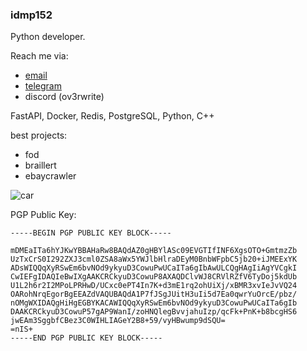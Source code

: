 ### idmp152
Python developer.

Reach me via:
- [email](ilyabelykh123@gmail.com)
- [telegram](https://t.me/ilyabelykh)
- discord (ov3rwrite)
  
FastAPI, Docker, Redis, PostgreSQL, Python, C++

best projects:
- fod
- braillert
- ebaycrawler

![car](https://github.com/idmp152/idmp152/assets/38213271/345a4a0e-a128-43f9-9938-d8b9e4efa18a)

PGP Public Key:
```
-----BEGIN PGP PUBLIC KEY BLOCK-----

mDMEaITa6hYJKwYBBAHaRw8BAQdAZ0gHBYlASc09EVGTIfINF6XgsOTO+GmtmzZb
UzTxCrS0I292ZXJ3cml0ZSA8aWx5YWJlbHlraDEyM0BnbWFpbC5jb20+iJMEExYK
ADsWIQQqXyRSwEm6bvNOd9ykyuD3CowuPwUCaITa6gIbAwULCQgHAgIiAgYVCgkI
CwIEFgIDAQIeBwIXgAAKCRCkyuD3CowuP8AXAQDClvWJ8CRVlRZfV6TyDoj5kdUb
U1L2h6r2I2MPoLPRHwD/UCxc0ePT4In7K+d3mE1rq2ohUiXj/xBMR3xvIeJvVQ24
OARohNrqEgorBgEEAZdVAQUBAQdA1P7fJSgJUitH3uIi5d7Ea0qwrYuOrcE/pbz/
nOMgWXIDAQgHiHgEGBYKACAWIQQqXyRSwEm6bvNOd9ykyuD3CowuPwUCaITa6gIb
DAAKCRCkyuD3CowuP57gAP9WanI/zoHNQlegBvvjahuIzp/qcFk+PnK+b8bcgHS6
jwEAm3SggbfCBez3C0WIHLIAGeY2B8+59/vyHBwump9dSQU=
=nIS+
-----END PGP PUBLIC KEY BLOCK-----
```
